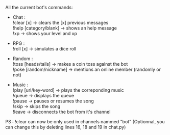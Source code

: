 All the current bot's commands:

- Chat :<br>
!clear [x] → clears the [x] previous messages<br>
!help [category/blank] → shows an help message<br>
!xp → shows your level and xp

- RPG :<br>
!roll [x] → simulates a dice roll<br>

- Random :<br>
!toss [heads/tails] → makes a coin toss against the bot<br>
!poke [random/nickname] → mentions an online member (randomly or not)<br>

- Music :<br>
!play [url/key-word] → plays the correponding music<br>
!queue → displays the queue<br>
!pause → pauses or resumes the song<br>
!skip → skips the song<br>
!leave → disconnects the bot from it's channel<br>

PS : !clear can now be only used in channels nammed "bot" (Optionnal, you can change this by deleting lines 16, 18 and 19 in chat.py)
